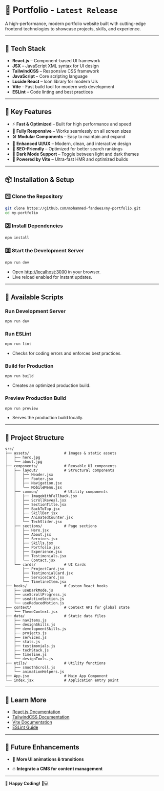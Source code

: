 # 🚀 Portfolio - `Latest Release`

A high-performance, modern portfolio website built with cutting-edge frontend technologies to showcase projects, skills, and experience.

---

## 🌟 Tech Stack

- **React.js** – Component-based UI framework
- **JSX** – JavaScript XML syntax for UI design
- **TailwindCSS** – Responsive CSS framework
- **JavaScript** – Core scripting language
- **Lucide React** – Icon library for modern UIs
- **Vite** – Fast build tool for modern web development
- **ESLint** – Code linting and best practices

---

## 🎯 Key Features

- ⚡ **Fast & Optimized** – Built for high performance and speed
- 📱 **Fully Responsive** – Works seamlessly on all screen sizes
- 🛠 **Modular Components** – Easy to maintain and expand
- 🎨 **Enhanced UI/UX** – Modern, clean, and interactive design
- 🔗 **SEO-Friendly** – Optimized for better search rankings
- 🌙 **Dark Mode Support** – Toggle between light and dark themes
- 🚀 **Powered by Vite** – Ultra-fast HMR and optimized builds

---

## 📦 Installation & Setup

### **1️⃣ Clone the Repository**

```sh
git clone https://github.com/mohammed-fandees/my-portfolio.git
cd my-portfolio
```

### **2️⃣ Install Dependencies**

```sh
npm install
```

### **3️⃣ Start the Development Server**

```sh
npm run dev
```

- Open [http://localhost:3000](http://localhost:3000) in your browser.
- Live reload enabled for instant updates.

---

## 🔬 Available Scripts

### **Run Development Server**

```sh
npm run dev
```

### **Run ESLint**

```sh
npm run lint
```

- Checks for coding errors and enforces best practices.

### **Build for Production**

```sh
npm run build
```

- Creates an optimized production build.

### **Preview Production Build**

```sh
npm run preview
```

- Serves the production build locally.

---

## 📁 Project Structure

```
src/
├── assets/                # Images & static assets
│   ├── hero.jpg
│   └── about.jpg
├── components/            # Reusable UI components
│   ├── layout/            # Structural components
│   │   ├── Header.jsx
│   │   ├── Footer.jsx
│   │   ├── Navigation.jsx
│   │   └── MobileMenu.jsx
│   ├── common/            # Utility components
│   │   ├── ImageWithFallback.jsx
│   │   ├── ScrollReveal.jsx
│   │   ├── SectionTitle.jsx
│   │   ├── BackToTop.jsx
│   │   ├── SkillBar.jsx
│   │   ├── AnimatedCounter.jsx
│   │   └── TechSlider.jsx
│   ├── sections/          # Page sections
│   │   ├── Hero.jsx
│   │   ├── About.jsx
│   │   ├── Services.jsx
│   │   ├── Skills.jsx
│   │   ├── Portfolio.jsx
│   │   ├── Experience.jsx
│   │   ├── Testimonials.jsx
│   │   └── Contact.jsx
│   └── cards/             # UI Cards
│       ├── ProjectCard.jsx
│       ├── TestimonialCard.jsx
│       ├── ServiceCard.jsx
│       └── TimelineItem.jsx
├── hooks/                 # Custom React hooks
│   ├── useDarkMode.js
│   ├── useScrollProgress.js
│   ├── useActiveSection.js
│   └── useReducedMotion.js
├── context/               # Context API for global state
│   └── ThemeContext.jsx
├── data/                  # Static data files
│   ├── navItems.js
│   ├── designSkills.js
│   ├── developmentSkills.js
│   ├── projects.js
│   ├── services.js
│   ├── stats.js
│   ├── testimonials.js
│   ├── techStack.js
│   ├── timeline.js
│   └── designTools.js
├── utils/                 # Utility functions
│   ├── smoothScroll.js
│   └── animationHelpers.js
├── App.jsx                # Main App Component
└── index.jsx              # Application entry point
```

---

## 📖 Learn More

- [React.js Documentation](https://reactjs.org/)
- [TailwindCSS Documentation](https://tailwindcss.com/docs/installation)
- [Vite Documentation](https://vitejs.dev/guide/)
- [ESLint Guide](https://eslint.org/docs/latest/user-guide/getting-started)

---

## 🚀 Future Enhancements

- 🎨 **More UI animations & transitions**

- 🔥 **Integrate a CMS for content management**



---

🚀 **Happy Coding!** 🎨💻
